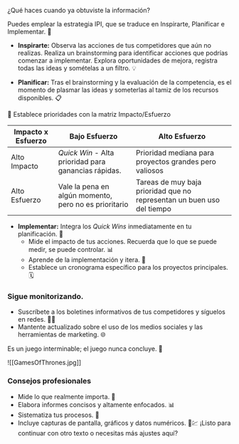 ¿Qué haces cuando ya obtuviste la información?

Puedes emplear la estrategia IPI, que se traduce en Inspirarte, Planificar e Implementar. 🚀

- **Inspirarte:** Observa las acciones de tus competidores que aún no realizas. Realiza un brainstorming para identificar acciones que podrías comenzar a implementar. Explora oportunidades de mejora, registra todas las ideas y somételas a un filtro. 💡

- **Planificar:** Tras el brainstorming y la evaluación de la competencia, es el momento de plasmar las ideas y someterlas al tamiz de los recursos disponibles. 📋

🎯 Establece prioridades con la matriz Impacto/Esfuerzo

| Impacto x Esfuerzo | Bajo Esfuerzo  | Alto Esfuerzo |
|-----------|-----------|-----------|
| Alto Impacto | *Quick Win* - Alta prioridad para ganancias rápidas.  | Prioridad mediana para proyectos grandes pero valiosos |
| Alto Esfuerzo | Vale la pena en algún momento, pero no es prioritario | Tareas de muy baja prioridad que no representan un buen uso del tiempo |

- **Implementar:** Integra los *Quick Wins* inmediatamente en tu planificación. 📆
  - Mide el impacto de tus acciones. Recuerda que lo que se puede medir, se puede controlar. 📊
  - Aprende de la implementación y itera. 🔄
  - Establece un cronograma específico para los proyectos principales. 🗓️

### Sigue monitorizando.

- Suscríbete a los boletines informativos de tus competidores y síguelos en redes. 📧📱
- Mantente actualizado sobre el uso de los medios sociales y las herramientas de marketing. 🌐

Es un juego interminable; el juego nunca concluye. 🔄

![[GamesOfThrones.jpg]]

### Consejos profesionales

- Mide lo que realmente importa. 📏
- Elabora informes concisos y altamente enfocados. 📊
- Sistematiza tus procesos. 🔄
- Incluye capturas de pantalla, gráficos y datos numéricos. 📸💹 ¡Listo para continuar con otro texto o necesitas más ajustes aquí?
















































